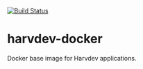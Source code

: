 [![Build Status](https://travis-ci.com/FlyBase/harvdev-docker.svg?branch=master)](https://travis-ci.com/FlyBase/harvdev-docker)
# harvdev-docker
Docker base image for Harvdev applications.
